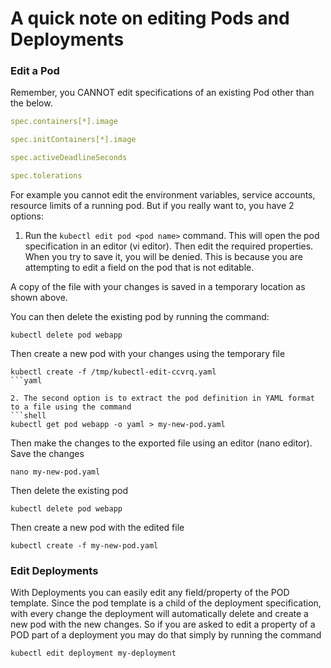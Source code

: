 # A quick note on editing Pods and Deployments

### Edit a Pod
Remember, you CANNOT edit specifications of an existing Pod other than the below.

```yaml
spec.containers[*].image

spec.initContainers[*].image

spec.activeDeadlineSeconds

spec.tolerations
```

For example you cannot edit the environment variables, service accounts, resource limits of a running pod. But if you really want to, you have 2 options:

1. Run the ``` kubectl edit pod <pod name> ``` command.  This will open the pod specification in an editor (vi editor). Then edit the required properties. When you try to save it, you will be denied. This is because you are attempting to edit a field on the pod that is not editable.

A copy of the file with your changes is saved in a temporary location as shown above.

You can then delete the existing pod by running the command:

```shell
kubectl delete pod webapp
```

Then create a new pod with your changes using the temporary file

```shell
kubectl create -f /tmp/kubectl-edit-ccvrq.yaml
```yaml

2. The second option is to extract the pod definition in YAML format to a file using the command
```shell
kubectl get pod webapp -o yaml > my-new-pod.yaml
```

Then make the changes to the exported file using an editor (nano editor). Save the changes
```shell
nano my-new-pod.yaml
```

Then delete the existing pod
```shell
kubectl delete pod webapp
```

Then create a new pod with the edited file
```shell
kubectl create -f my-new-pod.yaml
```

### Edit Deployments

With Deployments you can easily edit any field/property of the POD template. Since the pod template is a child of the deployment specification,  with every change the deployment will automatically delete and create a new pod with the new changes. So if you are asked to edit a property of a POD part of a deployment you may do that simply by running the command

```shell
kubectl edit deployment my-deployment
```